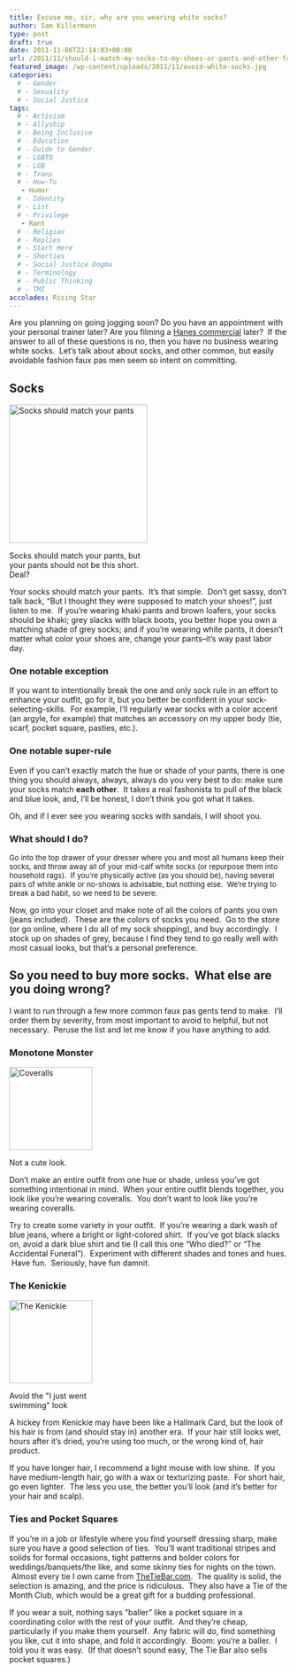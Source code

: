 ```yaml
---
title: Excuse me, sir, why are you wearing white socks?
author: Sam Killermann
type: post
draft: true
date: 2011-11-06T22:14:03+00:00
url: /2011/11/should-i-match-my-socks-to-my-shoes-or-pants-and-other-faux-pas/
featured_image: /wp-content/uploads/2011/11/avoid-white-socks.jpg
categories: 
  # - Gender
  # - Sexuality
  # - Social Justice
tags:
  # - Activism
  # - Allyship
  # - Being Inclusive
  # - Education
  # - Guide to Gender
  # - LGBTQ
  # - LGB
  # - Trans
  # - How-To
   - Humor
  # - Identity
  # - List
  # - Privilege
   - Rant
  # - Religion
  # - Replies
  # - Start Here
  # - Shorties
  # - Social Justice Dogma
  # - Terminology
  # - Public Thinking
  # - TMI
accolades: Rising Star
---
```

Are you planning on going jogging soon? Do you have an appointment with your personal trainer later? Are you filming a <a title="Hanes Paste Commercial" href="http://www.youtube.com/watch?v=eTpG37OvjFs" target="_blank">Hanes commercial</a> later?  If the answer to all of these questions is no, then you have no business wearing white socks.  Let&#8217;s talk about about socks, and other common, but easily avoidable fashion faux pas men seem so intent on committing. <!--more-->

## Socks

<div style="width: 260px" class="wp-caption alignright">
  <img class="  lazy-load" title="Socks should match your pants" data-src="http://j-walkblog.com/images/tooshortpants.jpg" alt="Socks should match your pants" width="250" />
  
  <p class="wp-caption-text">
    Socks should match your pants, but your pants should not be this short. Deal?
  </p>
</div>

Your socks should match your pants.  It&#8217;s that simple.  Don&#8217;t get sassy, don&#8217;t talk back, &#8220;But I thought they were supposed to match your shoes!&#8221;, just listen to me.  If you&#8217;re wearing khaki pants and brown loafers, your socks should be khaki; grey slacks with black boots, you better hope you own a matching shade of grey socks; and if you&#8217;re wearing white pants, it doesn&#8217;t matter what color your shoes are, change your pants&#8211;it&#8217;s way past labor day.

### One notable exception

If you want to intentionally break the one and only sock rule in an effort to enhance your outfit, go for it, but you better be confident in your sock-selecting-skills.  For example, I&#8217;ll regularly wear socks with a color accent (an argyle, for example) that matches an accessory on my upper body (tie, scarf, pocket square, pasties, etc.).

### One notable super-rule

Even if you can&#8217;t exactly match the hue or shade of your pants, there is one thing you should always, always, always do you very best to do: make sure your socks match **each other**.  It takes a real fashonista to pull of the black and blue look, and, I&#8217;ll be honest, I don&#8217;t think you got what it takes.

Oh, and if I ever see you wearing socks with sandals, I will shoot you.

### What should I do?

<span class="Apple-style-span" style="font-size: 13px; font-weight: normal;">Go into the top drawer of your dresser where you and most all humans keep their socks, and throw away all of your mid-calf white socks (or repurpose them into household rags).  If you&#8217;re physically active (as you should be), having several pairs of white ankle or no-shows is advisable, but nothing else.  We&#8217;re trying to break a bad habit, so we need to be severe.</span>

Now, go into your closet and make note of all the colors of pants you own (jeans included).  These are the colors of socks you need.  Go to the store (or go online, where I do all of my sock shopping), and buy accordingly.  I stock up on shades of grey, because I find they tend to go really well with most casual looks, but that&#8217;s a personal preference.

## So you need to buy more socks.  What else are you doing wrong?

I want to run through a few more common faux pas gents tend to make.  I&#8217;ll order them by severity, from most important to avoid to helpful, but not necessary.  Peruse the list and let me know if you have anything to add.

### Monotone Monster

<div style="width: 160px" class="wp-caption alignright">
  <img class="   lazy-load" title="Coveralls" data-src="http://coverallstore.com/coveralls.jpg" alt="Coveralls" width="150" />
  
  <p class="wp-caption-text">
    Not a cute look.
  </p>
</div>

Don&#8217;t make an entire outfit from one hue or shade, unless you&#8217;ve got something intentional in mind.  When your entire outfit blends together, you look like you&#8217;re wearing coveralls.  You don&#8217;t want to look like you&#8217;re wearing coveralls.

Try to create some variety in your outfit.  If you&#8217;re wearing a dark wash of blue jeans, where a bright or light-colored shirt.  If you&#8217;ve got black slacks on, avoid a dark blue shirt and tie (I call this one &#8220;Who died?&#8221; or &#8220;The Accidental Funeral&#8221;).  Experiment with different shades and tones and hues.  Have fun.  Seriously, have fun damnit.

### The Kenickie

<div style="width: 160px" class="wp-caption alignleft">
  <img class="   lazy-load" title="The Kenickie" data-src="http://images1.fanpop.com/images/quiz/3099_1211679759653_283_291.jpg" alt="The Kenickie" width="150" />
  
  <p class="wp-caption-text">
    Avoid the "I just went swimming" look
  </p>
</div>

A hickey from Kenickie may have been like a Hallmark Card, but the look of his hair is from (and should stay in) another era.  If your hair still looks wet, hours after it&#8217;s dried, you&#8217;re using too much, or the wrong kind of, hair product.

If you have longer hair, I recommend a light mouse with low shine.  If you have medium-length hair, go with a wax or texturizing paste.  For short hair, go even lighter.  The less you use, the better you&#8217;ll look (and it&#8217;s better for your hair and scalp).

### Ties and Pocket Squares

If you&#8217;re in a job or lifestyle where you find yourself dressing sharp, make sure you have a good selection of ties.  You&#8217;ll want traditional stripes and solids for formal occasions, tight patterns and bolder colors for weddings/banquets/the like, and some skinny ties for nights on the town.  Almost every tie I own came from <a title="The Tie Bar" href="http://www.thetiebar.com/" target="_blank">TheTieBar.com</a>.  The quality is solid, the selection is amazing, and the price is ridiculous.  They also have a Tie of the Month Club, which would be a great gift for a budding professional.

If you wear a suit, nothing says &#8220;baller&#8221; like a pocket square in a coordinating color with the rest of your outfit.  And they&#8217;re cheap, particularly if you make them yourself.  Any fabric will do, find something you like, cut it into shape, and fold it accordingly.  Boom: you&#8217;re a baller.  I told you it was easy.  (If that doesn&#8217;t sound easy, The Tie Bar also sells pocket squares.)
